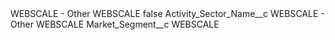 <?xml version="1.0" encoding="UTF-8"?>
<CustomMetadata xmlns="http://soap.sforce.com/2006/04/metadata" xmlns:xsi="http://www.w3.org/2001/XMLSchema-instance" xmlns:xsd="http://www.w3.org/2001/XMLSchema">
    <label>WEBSCALE - Other WEBSCALE</label>
    <protected>false</protected>
    <values>
        <field>Activity_Sector_Name__c</field>
        <value xsi:type="xsd:string">WEBSCALE - Other WEBSCALE</value>
    </values>
    <values>
        <field>Market_Segment__c</field>
        <value xsi:type="xsd:string">WEBSCALE</value>
    </values>
</CustomMetadata>
